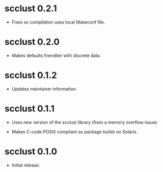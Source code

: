 # scclust 0.2.1

  * Fixes so compilation uses local Makeconf file.


# scclust 0.2.0

  * Makes defaults friendlier with discrete data.


# scclust 0.1.2

  * Updates maintainer information.


# scclust 0.1.1

  * Uses new version of the scclust library (fixes a memory overflow issue).

  * Makes C-code POSIX compliant so package builds on Solaris.


# scclust 0.1.0

  * Initial release.
